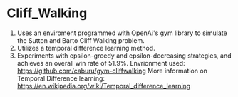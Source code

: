 # Cliff_Walking
1. Uses an enviroment programmed with OpenAi's gym library to simulate the Sutton and Barto Cliff Walking problem.
2. Utilizes a temporal difference learning method. 
3. Experiments with epsilon-greedy and epsilon-decreasing strategies, and achieves an overall win rate of 51.9%.
Envrionment used: https://github.com/caburu/gym-cliffwalking
More information on Temporal Difference learning: https://en.wikipedia.org/wiki/Temporal_difference_learning
